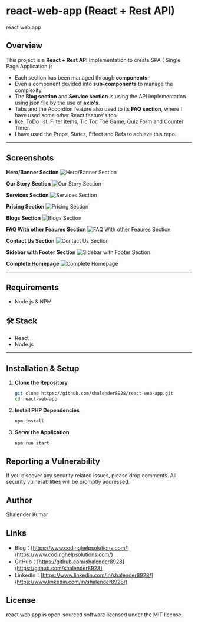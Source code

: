 # react-web-app (React + Rest API)
 react web app 


## Overview

This project is a **React + Rest API** implementation to create SPA ( Single Page Application ):
- Each section has been managed through **components**.
- Even a component devided into **sub-components** to manage the complexity.
- The **Blog section** and **Service section** is using the API implementation using json file by the use of **axio's**.
- Tabs and the Accordion feature also used to its **FAQ section**, where I have used some other React feature's too
- like: ToDo list, Filter items, Tic Toc Toe Game, Quiz Form and Counter Timer.
- I have used the Props, States, Effect and Refs to achieve this repo. 

---

## Screenshots

**Hero/Banner Section**
![Hero/Banner Section](./public/documentation-images/home.png)

**Our Story Section**
![Our Story Section](./public/documentation-images/our-story.png)

**Services Section**
![Services Section](./public/documentation-images/services.png)

**Pricing Section**
![Pricing Section](./public/documentation-images/pricing.png)

**Blogs Section**
![Blogs Section](./public/documentation-images/blogs.png)

**FAQ With other Feaures Section**
![FAQ With other Feaures Section](./public/documentation-images/faq-with-features.png)

**Contact Us Section**
![Contact Us Section](./public/documentation-images/contact-us.png)

**Sidebar with Footer Section**
![Sidebar with Footer Section](./public/documentation-images/side-menu-with-footer.png)

**Complete Homepage**
![Complete Homepage](./public/documentation-images/homepage.png)


---

## Requirements

- Node.js & NPM


## 🛠️ Stack

- React
- Node.js

---

## Installation & Setup

1. **Clone the Repository**
   ```bash
   git clone https://github.com/shalender8928/react-web-app.git
   cd react-web-app
   ```
2. **Install PHP Dependencies**
   ```bash
   npm install
   ```
3. **Serve the Application**
   ```bash
   npm run start
   ```

## Reporting a Vulnerability

If you discover any security related issues, please drop comments. All security vulnerabilities will be promptly addressed.

## Author

Shalender Kumar  

## Links

- Blog：[https://www.codinghelpsolutions.com/](https://www.codinghelpsolutions.com/)
- GitHub：[https://github.com/shalender8928](https://github.com/shalender8928)
- LinkedIn：[https://www.linkedin.com/in/shalender8928/](https://www.linkedin.com/in/shalender8928/)


## License

react web app is open-sourced software licensed under the MIT license.